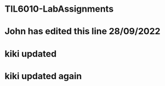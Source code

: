 # TIL6010-LabAssignments
# John has edited this line 28/09/2022
# kiki updated
# kiki updated again 
